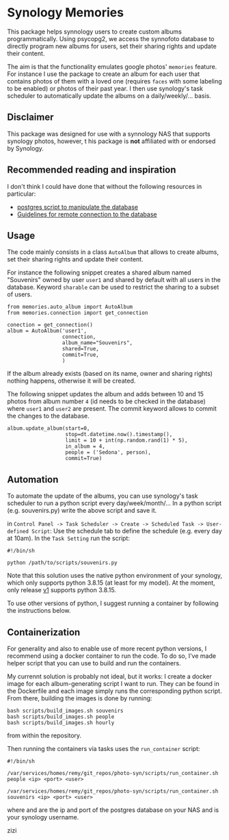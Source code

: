 # Synology Memories

This package helps synnology users to create custom albums programmatically. 
Using psycopg2, we access the synnofoto database to directly program new albums for users, set their sharing rights 
and update their content.

The aim is that the functionality emulates google photos' `memories` feature. For instance I use the package to create 
an album for each user that contains photos of them with a loved one (requires `faces` with some labeling to be enabled)
or photos of their past year. I then use synology's task scheduler to automatically update the albums 
on a daily/weekly/... basis.

## Disclaimer

This package was designed for use with a synnology NAS that supports synology photos, however, t
his package is **not** affiliated with or endorsed by Synology.

## Recommended reading and inspiration

I don't think I could have done that without the following resources in particular:
* [postgres script to manipulate the database](https://community.synology.com/enu/forum/1/post/148949)
* [Guidelines for remote connection to the database](https://community.synology.com/enu/forum/1/post/148949)

## Usage

The code mainly consists in a class `AutoAlbum` that allows to create albums, 
set their sharing rights and update their content. 

For instance the following snippet creates a shared album named "Souvenirs" owned by user 
`user1` and shared by default with all users in the database. Keyword `sharable` can be used to restrict the sharing 
to a subset of users.

```
from memories.auto_album import AutoAlbum
from memories.connection import get_connection

conection = get_connection()
album = AutoAlbum('user1',
                  connection,
                  album_name="Souvenirs",
                  shared=True,
                  commit=True,
                  )
```

If the album already exists (based on its name, owner and sharing rights) nothing happens, otherwise it will be created.
    
The following snippet updates the album and adds between 10 and 15 photos from album number `4` 
(id needs to be checked in the database) where `user1` and `user2` are present.
The commit keyword allows to commit the changes to the database.
```
album.update_album(start=0,
                   stop=dt.datetime.now().timestamp(),
                   limit = 10 + int(np.random.rand(1) * 5),
                   in_album = 4,
                   people = ('Sedona', person),
                   commit=True)
```

## Automation

To automate the update of the albums, you can use synology's task scheduler to run a python script every day/week/month/...
In a python script (e.g. souvenirs.py) write the above script and save it. 

in `Control Panel -> Task Scheduler -> Create -> Scheduled Task -> User-defined Script`:
Use the schedule tab to define the schedule (e.g. every day at 10am). In the `Task Setting` run the script: 

```
#!/bin/sh

python /path/to/scripts/souvenirs.py 
```
Note that this solution uses the native python environment of your synology, which only supports python 3.8.15
(at least for my model). At the moment, only release [v1](https://github.com/herjy11/photo-syn/releases/tag/v1-DS224%2B)
supports python 3.8.15.

To use other versions of python, I suggest running a container by following the instructions below.

## Containerization

For generality and also to enable use of more recent python versions, I recommend using a docker container to run the 
code. To do so, I've made helper script that you can use to build and run the containers.

My currennt solution is probably not ideal, but it works: I create a docker image for each album-generating script 
I want to run. They can be found in the Dockerfile and each image simply runs the corresponding python script. 
From there, building the images is done by running:

```
bash scripts/build_images.sh souvenirs
bash scripts/build_images.sh people
bash scripts/build_images.sh hourly
```
from within the repository.

Then running the containers via tasks uses the `run_container` script:

```
#!/bin/sh

/var/services/homes/remy/git_repos/photo-syn/scripts/run_container.sh people <ip> <port> <user>

/var/services/homes/remy/git_repos/photo-syn/scripts/run_container.sh souvenirs <ip> <port> <user>
```
where <ip> and <port> are the ip and port of the postgres database on your NAS and <user> is your synology username.

zizi